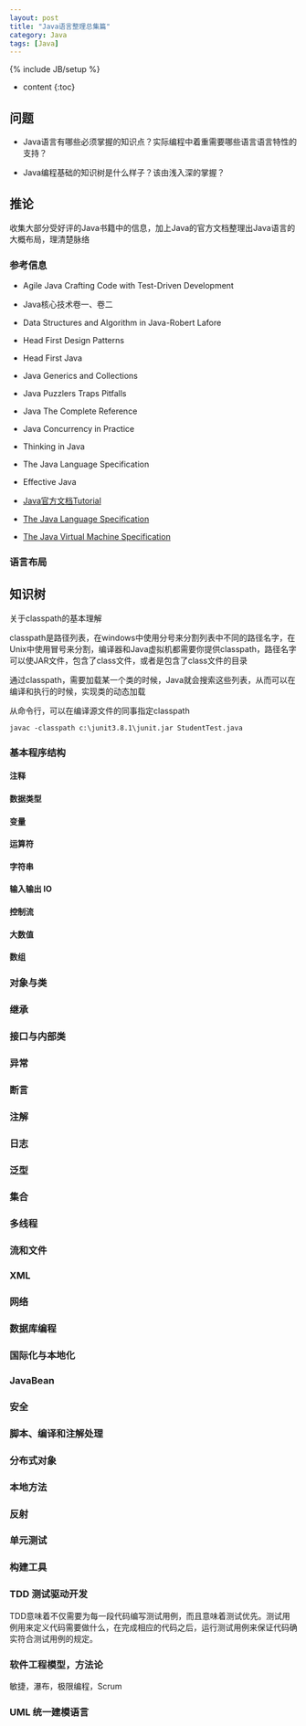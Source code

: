 ```yaml
---
layout: post
title: "Java语言整理总集篇"
category: Java
tags: [Java]
---
```

{% include JB/setup %}


* content
{:toc}




## 问题

- Java语言有哪些必须掌握的知识点？实际编程中着重需要哪些语言语言特性的支持？

- Java编程基础的知识树是什么样子？该由浅入深的掌握？

## 推论

收集大部分受好评的Java书籍中的信息，加上Java的官方文档整理出Java语言的大概布局，理清楚脉络

### 参考信息

- Agile Java Crafting Code with Test-Driven Development
- Java核心技术卷一、卷二
- Data Structures and Algorithm in Java-Robert Lafore
- Head First Design Patterns
- Head First Java
- Java Generics and Collections
- Java Puzzlers Traps Pitfalls
- Java The Complete Reference
- Java Concurrency in Practice
- Thinking in Java
- The Java Language Specification
- Effective Java
- [Java官方文档Tutorial](https://docs.oracle.com/javase/tutorial/)
- [The Java Language Specification](http://docs.oracle.com/javase/specs/)

- [The Java Virtual Machine Specification](http://docs.oracle.com/javase/specs/jvms/se7/html/)

### 语言布局

## 知识树

关于classpath的基本理解

classpath是路径列表，在windows中使用分号来分割列表中不同的路径名字，在Unix中使用冒号来分割，编译器和Java虚拟机都需要你提供classpath，路径名字可以使JAR文件，包含了class文件，或者是包含了class文件的目录

通过classpath，需要加载某一个类的时候，Java就会搜索这些列表，从而可以在编译和执行的时候，实现类的动态加载

从命令行，可以在编译源文件的同事指定classpath

```
javac -classpath c:\junit3.8.1\junit.jar StudentTest.java
```

### 基本程序结构

#### 注释

#### 数据类型

#### 变量

#### 运算符

#### 字符串

#### 输入输出 IO

#### 控制流

#### 大数值

#### 数组

### 对象与类

### 继承

### 接口与内部类

### 异常

### 断言

### 注解

### 日志

### 泛型

### 集合

### 多线程

### 流和文件

### XML

### 网络

### 数据库编程

### 国际化与本地化

### JavaBean

### 安全

### 脚本、编译和注解处理

### 分布式对象

### 本地方法

### 反射

### 单元测试

### 构建工具

### TDD 测试驱动开发

TDD意味着不仅需要为每一段代码编写测试用例，而且意味着测试优先。测试用例用来定义代码需要做什么，在完成相应的代码之后，运行测试用例来保证代码确实符合测试用例的规定。

### 软件工程模型，方法论

敏捷，瀑布，极限编程，Scrum


### UML 统一建模语言
